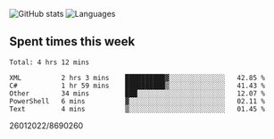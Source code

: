 ![GitHub stats](https://github-readme-stats.vercel.app/api?username=emipa606&theme=github_dark&show_icons=true) 
![Languages](https://github-readme-stats.vercel.app/api/top-langs/?username=emipa606&theme=github_dark&layout=compact)

## Spent times this week
<!--START_SECTION:waka-->
```text
Total: 4 hrs 12 mins

XML          2 hrs 3 mins    ██████████▓░░░░░░░░░░░░░░   42.85 % 
C#           1 hr 59 mins    ██████████▒░░░░░░░░░░░░░░   41.43 % 
Other        34 mins         ███░░░░░░░░░░░░░░░░░░░░░░   12.07 % 
PowerShell   6 mins          ▓░░░░░░░░░░░░░░░░░░░░░░░░   02.11 % 
Text         4 mins          ▒░░░░░░░░░░░░░░░░░░░░░░░░   01.45 % 
```
<!--END_SECTION:waka-->


26012022/8690260

